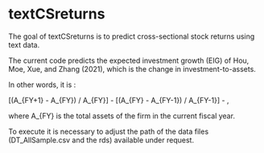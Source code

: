 
# textCSreturns

<!-- badges: start -->
<!-- badges: end -->

The goal of textCSreturns is to predict cross-sectional stock returns using
text data.

The current code predicts the expected investment growth (EIG) of
Hou, Moe, Xue, and Zhang (2021), which is the change in investment-to-assets.

In other words, it is :
  
  [(A_{FY+1} - A_{FY}) / A_{FY}] - [(A_{FY} - A_{FY-1}) / A_{FY-1}] - ,

where A_{FY} is the total assets of the firm in the current fiscal year.

To execute it is necessary to adjust the path of the data files
(DT_AllSample.csv and the rds) available under request.